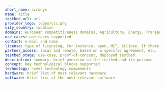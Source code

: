 ```yaml
---
short_name: acronym
name: title
testbed_url: url
provider_logo: logos/ccc.png
city_country: location
domains: european competitiveness domains, Agriculture, Energy, Transport, Manufacturing, Space, Society, Health
use-cases: use-cases supported
contact: e-mail and name
license: type of licensing, for instance, open, MIT, Eclipse. If there are IPRs, please state so.
partner_access: local and remote, based on a specific agreement, etc.
testbed_stage: use-case, proof-of-concept, deployed testbed
description: summary, brief overview on the testbed and its purpose 
concept: key technological blocks supported 
technology: novel technology components
hardware: brief list of most relevant hardware
software: brief list of the most relevant software

---
```

